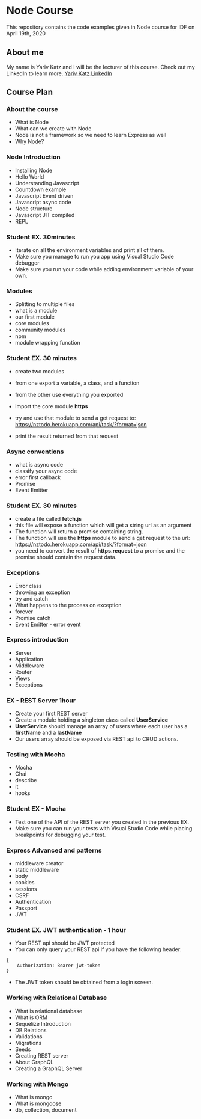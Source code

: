 # Node Course

This repository contains the code examples given in Node course for IDF on April 19th, 2020

## About me

My name is Yariv Katz and I will be the lecturer of this course.
Check out my LinkedIn to learn more.
[Yariv Katz LinkedIn](https://il.linkedin.com/in/yariv-katz "LinkedIn")

## Course Plan

### About the course

- What is Node
- What can we create with Node
- Node is not a framework so we need to learn Express as well
- Why Node?

### Node Introduction

- Installing Node
- Hello World
- Understanding Javascript
- Countdown example
- Javascript Event driven
- Javascript async code
- Node structure
- Javascript JIT compiled
- REPL

### Student EX. 30minutes

- Iterate on all the environment variables and print all of them.
- Make sure you manage to run you app using Visual Studio Code debugger
- Make sure you run your code while adding environment variable of your own.

### Modules

- Splitting to multiple files
- what is a module
- our first module
- core modules
- community modules
- npm
- module wrapping function

### Student EX. 30 minutes

- create two modules
- from one export a variable, a class, and a function
- from the other use everything you exported


- import the core module **https**
- try and use that module to send a get request to: https://nztodo.herokuapp.com/api/task/?format=json
- print the result returned from that request

### Async conventions

- what is async code
- classify your async code
- error first callback
- Promise
- Event Emitter

### Student EX. 30 minutes

- create a file called **fetch.js**
- this file will expose a function which will get a string url as an argument
- The function will return a promise containing string.
- The function will use the **https** module to send a get request to the url: https://nztodo.herokuapp.com/api/task/?format=json
- you need to convert the result of **https.request** to a promise and the promise should contain the request data.

### Exceptions

- Error class
- throwing an exception
- try and catch
- What happens to the process on exception
- forever
- Promise catch
- Event Emitter - error event

### Express introduction

- Server
- Application
- Middleware
- Router
- Views
- Exceptions

### EX - REST Server 1hour

- Create your first REST server
- Create a module holding a singleton class called **UserService**
- **UserService** should manage an array of users where each user has a **firstName** and a **lastName**
- Our users array should be exposed via REST api to CRUD actions.

### Testing with Mocha

- Mocha
- Chai
- describe
- it
- hooks

### Student EX - Mocha

- Test one of the API of the REST server you created in the previous EX.
- Make sure you can run your tests with Visual Studio Code while placing breakpoints for debugging your test.

### Express Advanced and patterns

- middleware creator
- static middleware
- body
- cookies
- sessions
- CSRF
- Authentication
- Passport
- JWT

### Student EX. JWT authentication - 1 hour

- Your REST api should be JWT protected
- You can only query your REST api if you have the following header:

```
{
    Authorization: Bearer jwt-token
}
```
- The JWT token should be obtained from a login screen.

### Working with Relational Database

- What is relational database
- What is ORM
- Sequelize Introduction
- DB Relations
- Validations
- Migrations
- Seeds
- Creating REST server
- About GraphQL
- Creating a GraphQL Server

### Working with Mongo

- What is mongo
- What is mongoose
- db, collection, document